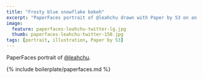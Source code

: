 ```yaml
---
title: "Frosty blue snowflake bokeh"
excerpt: "PaperFaces portrait of @leahchu drawn with Paper by 53 on an iPad."
image: 
  feature: paperfaces-leahchu-twitter-lg.jpg
  thumb: paperfaces-leahchu-twitter-150.jpg
tags: [portrait, illustration, Paper by 53]
---
```


PaperFaces portrait of [@leahchu](http://twitter.com/leahchu).

{% include boilerplate/paperfaces.md %}
